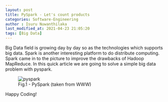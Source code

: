 ```yaml
---
layout: post
title: PySpark - Let's count products 
categories: Software-Engineering
author : Isuru Nuwanthilaka
last_modified_at: 2021-04-23 21:05:20
tags: [Big Data]
---
```


Big Data field is growing day by day so as the technologies which supports big data. Spark is another interesting platform to
do distribute computing. Spark came in to the picture to improve the drawbacks of Hadoop MapReduce. In this quick article we are going
to solve a simple big data problem with pyspark.

<figure>
  <img src="{{ site.url }}/assets/img/pyspark.png" alt="pyspark" class="fig-img"/>
  <figcaption>Fig.1 - PySpark (taken from WWW)</figcaption>
</figure>

<script src="https://gist.github.com/isurunuwanthilaka/ed3f8b6c98ea9f96aec1b4750036cb7d.js?file=SalesJan2009.csv"></script>
<script src="https://gist.github.com/isurunuwanthilaka/ed3f8b6c98ea9f96aec1b4750036cb7d.js?file=spark-job.py"></script>

Happy Coding!




